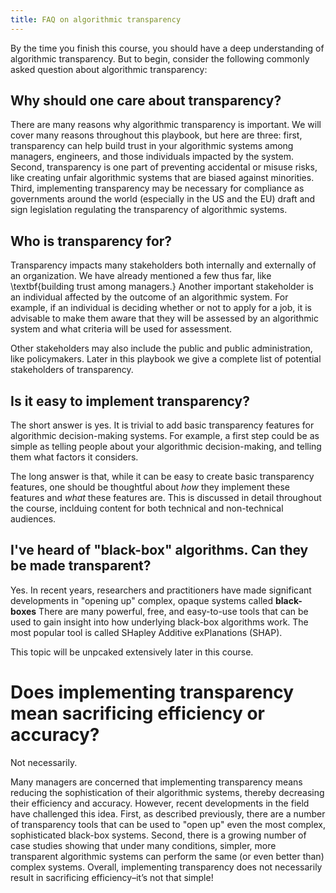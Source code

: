 ```yaml
---
title: FAQ on algorithmic transparency
---
```


By the time you finish this course, you should have a deep understanding of algorithmic transparency. But to begin, consider the following commonly asked question about algorithmic transparency:

## Why should one care about transparency?

There are many reasons why algorithmic transparency is important. We will cover many reasons throughout this playbook, but here are three: first, transparency can help build trust in your algorithmic systems among managers, engineers, and those individuals impacted by the system. Second, transparency is one part of preventing accidental or misuse risks, like creating unfair algorithmic systems that are biased against minorities. Third, implementing transparency may be necessary for compliance as governments around the world (especially in the US and the EU) draft and sign legislation regulating the transparency of algorithmic systems.

## Who is transparency for?

Transparency impacts many stakeholders both internally and externally of an organization. We have already mentioned a few thus far, like \textbf{building trust among managers.} Another important stakeholder is an individual affected by the outcome of an algorithmic system. For example, if an individual is deciding whether or not to apply for a job, it is advisable to make them aware that they will be assessed by an algorithmic system and what criteria will be used for assessment.

Other stakeholders may also include the public and public administration, like policymakers. Later in this playbook we give a complete list of potential stakeholders of transparency.

## Is it easy to implement transparency?

The short answer is yes. It is trivial to add basic transparency features for algorithmic decision-making systems. For example, a first step could be as simple as telling people about your algorithmic decision-making, and telling them what factors it considers.

The long answer is that, while it can be easy to create basic transparency features, one should be thoughtful about _how_ they implement these features and _what_ these features are. This is discussed in detail throughout the course, inclduing content for both technical and non-technical audiences. 

 ## I've heard of "black-box" algorithms. Can they be made transparent?

Yes. In recent years, researchers and practitioners have made significant developments in "opening up" complex, opaque systems called **black-boxes** There are many powerful, free, and easy-to-use tools that can be used to gain insight into how underlying black-box algorithms work. The most popular tool is called SHapley Additive exPlanations (SHAP).

This topic will be unpcaked extensively later in this course.

# Does implementing transparency mean sacrificing efficiency or accuracy?

Not necessarily.

Many managers are concerned that implementing transparency means reducing the sophistication of their algorithmic systems, thereby decreasing their efficiency and accuracy. However, recent developments in the field have challenged this idea. First, as described previously, there are a number of transparency tools that can be used to "open up" even the most complex, sophisticated black-box systems. Second, there is a growing number of case studies showing that under many conditions, simpler, more transparent algorithmic systems can perform the same (or even better than) complex systems. Overall, implementing transparency does not necessarily result in sacrificing efficiency–it’s not that simple!